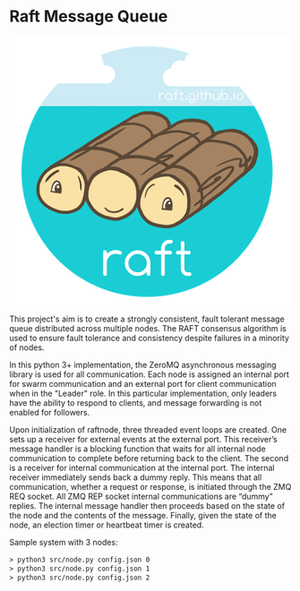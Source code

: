 # Raft Message Queue #


![Raft Mascot](/img/raft.png)


This project's aim is to create a strongly consistent, fault tolerant message 
queue distributed across multiple nodes. The RAFT consensus algorithm is used to 
ensure fault tolerance and consistency despite failures in a minority of nodes. 

In this python 3+ implementation, the ZeroMQ asynchronous messaging library is used 
for all communication. Each node is assigned an internal port for swarm 
communication and an external port for client communication when in the "Leader" 
role. In this
particular implementation, only leaders have the ability to respond to clients,
and message forwarding is not enabled for followers. 

Upon initialization of raftnode, three threaded event loops are created. One 
sets up a receiver for external events at the external port. This 
receiver’s message handler is a blocking function that waits for 
all internal node communication to complete before returning back to
the client. The second is a receiver for internal communication at 
the internal port. The internal receiver immediately sends back a dummy reply.
This means that all communication, whether a request or response, is
initiated through the ZMQ REQ socket. All ZMQ REP socket internal communications 
are “dummy” replies. The internal message handler then proceeds based 
on the state of the node and the contents of the message. Finally, given
the state of the node, an election timer or heartbeat timer is created.

Sample system with 3 nodes:
```azure
> python3 src/node.py config.json 0 
> python3 src/node.py config.json 1
> python3 src/node.py config.json 2 
```
